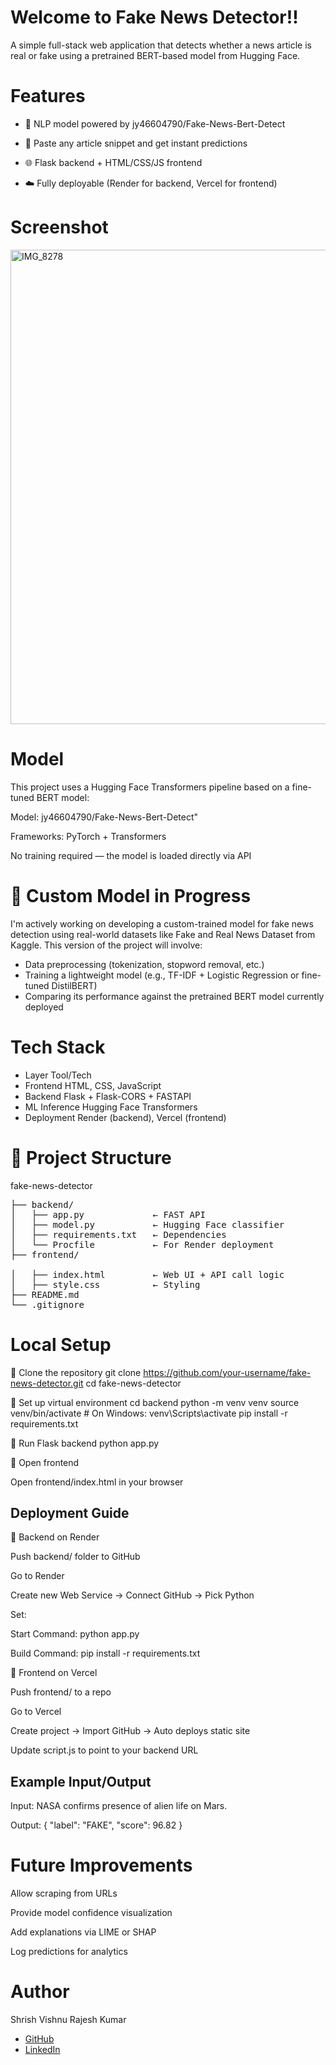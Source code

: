 # Welcome to Fake News Detector!!

A simple full-stack web application that detects whether a news article is real or fake using a pretrained BERT-based model from Hugging Face.

# Features

- 🧠 NLP model powered by jy46604790/Fake-News-Bert-Detect

- 💬 Paste any article snippet and get instant predictions

- 🌐 Flask backend + HTML/CSS/JS frontend

- ☁️ Fully deployable (Render for backend, Vercel for frontend)

# Screenshot

<img width="1179" height="759" alt="IMG_8278" src="https://github.com/user-attachments/assets/9e0e2ce7-a045-4ff9-a071-d18606dbbdf8" />


# Model

This project uses a Hugging Face Transformers pipeline based on a fine-tuned BERT model:

Model: jy46604790/Fake-News-Bert-Detect"

Frameworks: PyTorch + Transformers

No training required — the model is loaded directly via API

# 🔬 Custom Model in Progress
I'm actively working on developing a custom-trained model for fake news detection using real-world datasets like Fake and Real News Dataset from Kaggle. This version of the project will involve:
- Data preprocessing (tokenization, stopword removal, etc.)
- Training a lightweight model (e.g., TF-IDF + Logistic Regression or fine-tuned DistilBERT)
- Comparing its performance against the pretrained BERT model currently deployed

# Tech Stack
- Layer	Tool/Tech
- Frontend	HTML, CSS, JavaScript
- Backend	Flask + Flask-CORS + FASTAPI
- ML Inference	Hugging Face Transformers
- Deployment	Render (backend), Vercel (frontend)
 
# 📂 Project Structure
fake-news-detector<br>
<pre>
├── backend/
│   ├── app.py             ← FAST API
│   ├── model.py           ← Hugging Face classifier
│   ├── requirements.txt   ← Dependencies
│   └── Procfile           ← For Render deployment
├── frontend/<br>
│   ├── index.html         ← Web UI + API call logic
│   ├── style.css          ← Styling
├── README.md
└── .gitignore
</pre>

# Local Setup
🔹 Clone the repository
git clone https://github.com/your-username/fake-news-detector.git
cd fake-news-detector

🔹 Set up virtual environment
cd backend
python -m venv venv
source venv/bin/activate     # On Windows: venv\Scripts\activate
pip install -r requirements.txt

🔹 Run Flask backend
python app.py

🔹 Open frontend

Open frontend/index.html in your browser

## Deployment Guide
🔹 Backend on Render

Push backend/ folder to GitHub

Go to Render

Create new Web Service → Connect GitHub → Pick Python

Set:

Start Command: python app.py

Build Command: pip install -r requirements.txt

🔹 Frontend on Vercel

Push frontend/ to a repo

Go to Vercel

Create project → Import GitHub → Auto deploys static site

Update script.js to point to your backend URL

## Example Input/Output
Input:
NASA confirms presence of alien life on Mars.

Output:
{
  "label": "FAKE",
  "score": 96.82
}

# Future Improvements

Allow scraping from URLs

Provide model confidence visualization

Add explanations via LIME or SHAP

Log predictions for analytics

# Author

Shrish Vishnu Rajesh Kumar
- [GitHub]([url](https://github.com/shrish346))
- [ LinkedIn]([url](https://www.linkedin.com/in/shrish-vishnu-rajesh-kumar-709b9a211/))
